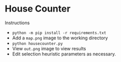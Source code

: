# House Counter

Instructions
 - `python -m pip install -r requirements.txt`
 - Add a `map.png` image to the working directory
 - `python housecounter.py`
 - View `out.png` image to view results
 - Edit selection heuristic parameters as necessary.
